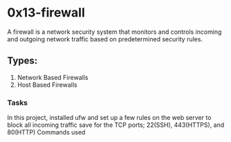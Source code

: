 # 0x13-firewall
A firewall is a network security system that monitors and controls incoming and outgoing network traffic based on predetermined security rules.
## Types:
1. Network Based Firewalls
2. Host Based Firewalls

### Tasks
In this project, installed ufw and set up a few rules on the web server to block all incoming traffic save for the TCP ports; 22(SSH), 443(HTTPS), and 80(HTTP)
Commands used 
```

```

